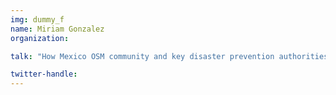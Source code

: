 ```yaml
---
img: dummy_f
name: Miriam Gonzalez
organization: 

talk: "How Mexico OSM community and key disaster prevention authorities are planning the future of Humanitarian mapping in the country"

twitter-handle: 
---
```

